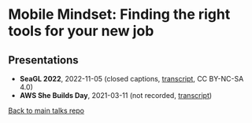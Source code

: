 # Mobile Mindset: Finding the right tools for your new job

## Presentations

- **SeaGL 2022**, 2022-11-05 (closed captions, [transcript](transcript-seagl.md), CC BY-NC-SA 4.0)
- **AWS She Builds Day**, 2021-03-11 (not recorded, [transcript](transcript-shebuilds.md))

[Back to main talks repo](https://github.com/lisushka/talks)
